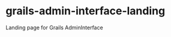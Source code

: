 grails-admin-interface-landing
==============================

Landing page for Grails AdminInterface
